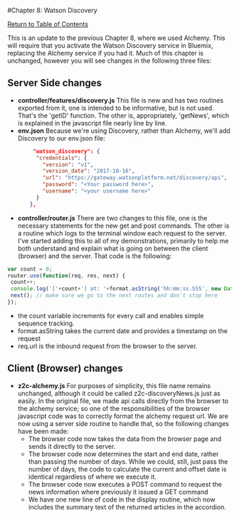 #Chapter 8: Watson Discovery

[Return to Table of Contents](../README.md)

This is an update to the previous Chapter 8, where we used Alchemy. This will require that you activate the Watson Discovery service in Bluemix, replacing the Alchemy service if you had it. Much of this chapter is unchanged, however you will see changes in the following three files: 
## Server Side changes
 - **controller/features/discovery.js**
 This file is new and has two routines exported from it, one is intended to be informative, but is not used. That's the 'getID' function. The other is, appropriately, 'getNews', which is explained in the javascript file nearly line by line. 
 - **env.json**
 Because we're using Discovery, rather than Alchemy, we'll add Discovery to our env.json file: 
 ```JSON
         "watson_discovery": {
          "credentials": {
            "version": "v1",
            "version_date": "2017-10-16",
            "url": "https://gateway.watsonplatform.net/discovery/api",
            "password": "<Your password here>",
            "username": "<your username here>"
          }
        },
```
 - **controller/router.js**
 There are two changes to this file, one is the necessary statements for the new get and post commands. The other is a routine which logs to the terminal window each request to the server. I've started adding this to all of my demonstrations, primarily to help me both understand and explain what is going on between the client (browser) and the server. 
 That code is the following: 
 ```javascript
 var count = 0;
router.use(function(req, res, next) {
  count++;
  console.log('['+count+'] at: '+format.asString('hh:mm:ss.SSS', new Date())+' Url is: ' + req.url);
  next(); // make sure we go to the next routes and don't stop here
});
```
   - the count variable increments for every call and enables simple sequence tracking. 
   - format.asString takes the current date and provides a timestamp on the request
   - req.url is the inbound request from the browser to the server.

## Client (Browser) changes
 - **z2c-alchemy.js**
 For purposes of simplicity, this file name remains unchanged, although it could be called z2c-discoveryNews.js just as easily. In the original file, we made api calls directly from the browser to the alchemy service; so one of the responsibilities of the browser javascript code was to correctly format the alchemy request url. We are now using a server side routine to handle that, so the following changes have been made: 
   - The browser code now takes the data from the browser page and sends it directly to the server. 
   - The browser code now determines the start and end date, rather than passing the number of days. While we could, still, just pass the number of days, the code to calculate the current and offset date is identical regardless of where we execute it. 
   - The browser code now executes a POST command to request the news information where previously it issued a GET command
   - We have one new line of code in the display routine, which now includes the summary text of the returned articles in the accordion.